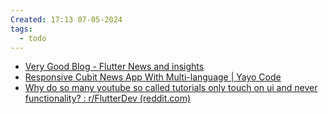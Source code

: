 ```yaml
---
Created: 17:13 07-05-2024
tags:
  - todo
---
```


- [Very Good Blog - Flutter News and insights](https://verygood.ventures/blog)
- [Responsive Cubit News App With Multi-language | Yayo Code](https://yayocode.com/codelabs/flutter/responsive_cubit_news_app_with_multi_language/)
- [Why do so many youtube so called tutorials only touch on ui and never functionality? : r/FlutterDev (reddit.com)](https://www.reddit.com/r/FlutterDev/comments/1cl8xly/why_do_so_many_youtube_so_called_tutorials_only/)